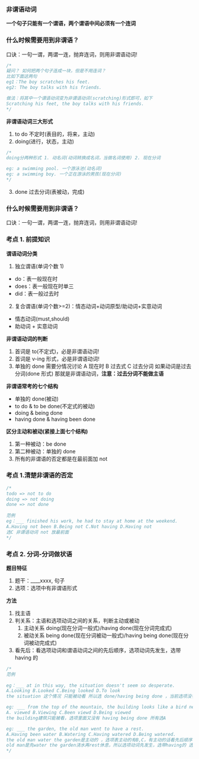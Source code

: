 ### 非谓语动词

**一个句子只能有一个谓语，两个谓语中间必须有一个连词**

### 什么时候需要用到非谓语？

口诀：一句一谓，两谓一连，抛弃连词，则用非谓语动词!

```js
/*
疑问？ 如何把两个句子连成一块，但是不用连词？
比如下面这两句
eg1：The boy scratches his feet.
eg2: The boy talks with his friends.

做法：将其中一个谓语动词变为非谓语动词(scratching)形式即可，如下
Scratching his feet, the boy talks with his friends.
*/
```

**非谓语动词三大形式**

1. to do 不定时(表目的，将来，主动)
2. doing(进行，状态，主动)

```js
/*
doing分两种形式 1. 动名词(动词转换成名词，当做名词使用) 2. 现在分词

eg: a swimming pool. 一个游泳池(动名词)
eg: a swimming boy. 一个正在游泳的男孩(现在分词)
*/
```

3. done 过去分词(表被动，完成)

### 什么时候需要用到非谓语？

口诀：一句一谓，两谓一连，抛弃连词，则用非谓语动词!

### 考点 1. 前提知识

**谓语动词分类**

1. 独立谓语(单词个数 1)

- do：表一般现在时
- does：表一般现在时单三
- did：表一般过去时

2. 复合谓语(单词个数>=2)：情态动词+动词原型/助动词+实意动词

- 情态动词(must,should)
- 助动词 + 实意动词

**非谓语动词的判断**

1. 首词是 to(不定式)，必是非谓语动词!
2. 首词是 v-ing 形式，必是非谓语动词!
3. 单独的 done 需要分情况讨论 A 现在时 B 过去式 C 过去分词
   如果动词是过去分词(done 形式) 那就是非谓语动词，**注意：过去分词不能做主语**

**非谓语常考的七个结构**

- 单独的 done(被动)
- to do & to be done(不定式的被动)
- doing & being done
- having done & having been done

**区分主动和被动(紧接上面七个结构)**

1. 第一种被动：be done
2. 第二种被动：单独的 done
3. 所有的非谓语的否定都是在最前面加 not

### 考点 1.清楚非谓语的否定

```js
/*
todo => not to do
doing => not doing
done => not done
 
范例
eg：___ finished his work, he had to stay at home at the weekend. 
A.Having not been B.Being not C.Not having D.Having not
选C 非谓语动词 not 放最前面
*/
```

### 考点 2. 分词-分词做状语

**题目特征**

1. 题干：\_\_\_\_xxxx, 句子
2. 选项：选项中有非谓语形式

**方法**

1. 找主语
2. 判关系：主语和选项动词之间的关系，判断主动或被动
   1. 主动关系 doing(现在分词一般式)/having done(现在分词完成式)
   1. 被动关系 being done(现在分词被动一般式)/having being done(现在分词被动完成式)
3. 看先后：看选项动词和谓语动词之间的先后顺序，选项动词先发生，选带 having 的

```js
/*
范例 
 
eg：___ at in this way, the situation doesn't seem so desperate. 
A.Looking B.Looked C.Being looked D.To look
the situation 这个情况 只能被动看 所以选 done/having being done ，当前选项没有having being done 所以选B

eg: ___ from the top of the mountain, the building looks like a bird nest.
A. viewed B.Viewing C.Been viewd D.Being viewed
the building建筑只能被看，选项里面又没有 having being done 所有选A

eg: ___ the garden, the old man went to have a rest.
A.Having been water B.Watering C.Having watered D.Being watered.
the old man water the garden是主动的 ，选项表主动的有B,C，有主动的话看先后顺序
old man是先water the garden浇水再rest休息，所以选项动词先发生，选带having的 选C
*/
```
